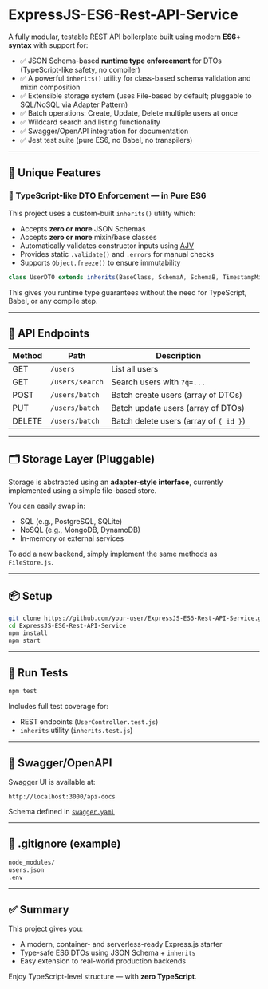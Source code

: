 # ExpressJS-ES6-Rest-API-Service

A fully modular, testable REST API boilerplate built using modern **ES6+ syntax** with support for:

- ✅ JSON Schema-based **runtime type enforcement** for DTOs (TypeScript-like safety, no compiler)
- ✅ A powerful `inherits()` utility for class-based schema validation and mixin composition
- ✅ Extensible storage system (uses File-based by default; pluggable to SQL/NoSQL via Adapter Pattern)
- ✅ Batch operations: Create, Update, Delete multiple users at once
- ✅ Wildcard search and listing functionality
- ✅ Swagger/OpenAPI integration for documentation
- ✅ Jest test suite (pure ES6, no Babel, no transpilers)

---

## 🧠 Unique Features

### 🔐 TypeScript-like DTO Enforcement — in Pure ES6

This project uses a custom-built `inherits()` utility which:

- Accepts **zero or more** JSON Schemas
- Accepts **zero or more** mixin/base classes
- Automatically validates constructor inputs using [AJV](https://github.com/ajv-validator/ajv)
- Provides static `.validate()` and `.errors` for manual checks
- Supports `Object.freeze()` to ensure immutability

```js
class UserDTO extends inherits(BaseClass, SchemaA, SchemaB, TimestampMixin) {}
```

This gives you runtime type guarantees without the need for TypeScript, Babel, or any compile step.

---

## 🚀 API Endpoints

| Method | Path               | Description                         |
|--------|--------------------|-------------------------------------|
| GET    | `/users`           | List all users                      |
| GET    | `/users/search`    | Search users with `?q=...`          |
| POST   | `/users/batch`     | Batch create users (array of DTOs)  |
| PUT    | `/users/batch`     | Batch update users (array of DTOs)  |
| DELETE | `/users/batch`     | Batch delete users (array of `{ id }`) |

---

## 🗂 Storage Layer (Pluggable)

Storage is abstracted using an **adapter-style interface**, currently implemented using a simple file-based store.

You can easily swap in:

- SQL (e.g., PostgreSQL, SQLite)
- NoSQL (e.g., MongoDB, DynamoDB)
- In-memory or external services

To add a new backend, simply implement the same methods as `FileStore.js`.

---

## 📦 Setup

```bash
git clone https://github.com/your-user/ExpressJS-ES6-Rest-API-Service.git
cd ExpressJS-ES6-Rest-API-Service
npm install
npm start
```

---

## 🧪 Run Tests

```bash
npm test
```

Includes full test coverage for:

- REST endpoints (`UserController.test.js`)
- `inherits` utility (`inherits.test.js`)

---

## 📜 Swagger/OpenAPI

Swagger UI is available at:

```
http://localhost:3000/api-docs
```

Schema defined in [`swagger.yaml`](./swagger.yaml)

---

## 📁 .gitignore (example)

```bash
node_modules/
users.json
.env
```

---

## ✅ Summary

This project gives you:

- A modern, container- and serverless-ready Express.js starter
- Type-safe ES6 DTOs using JSON Schema + `inherits`
- Easy extension to real-world production backends

Enjoy TypeScript-level structure — with **zero TypeScript**.